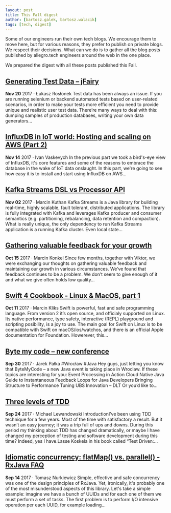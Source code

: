 ```yaml
---
layout: post
title: This Fall digest
author: [bartosz.galek, bartosz.walacik]
tags: [tech, digest]
---
```


Some of our engineers run their own tech blogs.
We encourage them to move here, but for various reasons,
they prefer to publish on private blogs. We respect their decisions.
What can we do is to gather all the blog posts published by allegro.tech
engineers around the web in the one place.

We prepared the digest with all these posts published this Fall.

## [Generating Test Data – jFairy](https://testdetective.com/generating-test-data-jfairy/)
<time class="post-date"><strong>Nov 20</strong> 2017 &middot; Łukasz Rosłonek</time>
Test data has been always an issue.
If you are running selenium or backend automated tests based on user-related scenarios,
in order to make your tests more efficient you need to provide unique and realistic user
test data. There’re many ways to deal with this: dumping samples of production databases, writing your own data generators…

## [InfluxDB in IoT world: Hosting and scaling on AWS (Part 2)](https://www.easyitblog.info/2017/11/14/influxdb-in-iot-world-aws-part-2/)
<time class="post-date"><strong>Nov 14</strong> 2017 &middot; Ivan Vaskevych</time>
In the previous part we took a bird's-eye view of InfluxDB, it's core features and some of the reasons to embrace the database in the wake of IoT data onslaught.
In this part, we're going to see how easy it is to install and start using InfluxDB on AWS…

## [Kafka Streams DSL vs Processor API](http://mkuthan.github.io/blog/2017/11/02/kafka-streams-dsl-vs-processor-api/)
<time class="post-date"><strong>Nov 02</strong> 2017 &middot; Marcin Kuthan</time>
Kafka Streams is a Java library
for building real-time, highly scalable, fault tolerant, distributed applications.
The library is fully integrated with Kafka and leverages
Kafka producer and consumer semantics (e.g: partitioning, rebalancing, data retention and compaction).
What is really unique, the only dependency to run Kafka Streams application is a running Kafka cluster.
Even local state…

## [Gathering valuable feedback for your growth](https://agileandchange.com/gathering-valuable-feedback-for-your-growth-edd510c0f890?source=rss-975f4d88c1de------2)
<time class="post-date"><strong>Oct 15</strong> 2017 &middot; Marcin Konkel</time>
Since few months, together with Viktor, we were exchanging our thoughts on gathering valuable feedback and maintaining our growth in various circumstances. We’ve found that feedback continues to be a problem. We don’t seem to give enough of it and what we give often holds low quality…

## [Swift 4 Cookbook - Linux & MacOS, part 1](http://www.marcinkliks.pl/2017/10/11/swift4-server-foundation-cookbook/)
<time class="post-date"><strong>Oct 11</strong> 2017 &middot; Marcin Kliks</time>
Swift is powerful, fast and safe programming language. From version 2 it’s open source, and officialy supported on Linux. Its native performance, type safety, interactive (REPL) playground and scripting posibility, is a joy to use.
The main goal for Swift on Linux is to be compatible with Swift on macOS/ios/watchos, and there is an official Apple documentation for Foundation. Howerever, this…

## [Byte my code – new conference](https://geekyprimitives.wordpress.com/2017/09/30/byte-me-code-new-conference/)
<time class="post-date"><strong>Sep 30</strong> 2017 &middot; Jarek Pałka</time>
#Wrocław #Java Hey guys, just letting you know that ByteMyCode – a new Java event is taking place in Wroclaw. If these topics are interesting for you: Event Processing in Action Cloud Native Java Guide to Instantaneous Feedback Loops for Java Developers Bringing Structure to Performance Tuning UBS Innovation – DLT Or you’d like to…

## [Three levels of TDD](http://lewandowski.io/2017/02/thre-levels-of-tdd-1/)
<time class="post-date"><strong>Sep 24</strong> 2017 &middot; Michael Lewandowski</time>
IntroductionI’ve been using TDD technique for a few years. Most of the time with satisfactory a result. But it wasn’t an easy journey; it was a trip full of ups and downs. During this period my thinking about TDD has changed dramatically, or maybe I have changed my perception of testing and software development during this time? Indeed, yes I have.Lasse Koskela in his book called “Test Driven:…

## [Idiomatic concurrency: flatMap() vs. parallel() - RxJava FAQ](http://www.nurkiewicz.com/2017/09/idiomatic-concurrency-flatmap-vs.html)
<time class="post-date"><strong>Sep 14</strong> 2017 &middot; Tomasz Nurkiewicz</time>
Simple, effective and safe concurrency was one of the design principles of RxJava. Yet, ironically, it's probably one of the most misunderstood aspects of this library. Let's take a simple example: imagine we have a bunch of UUIDs and for each one of them we must perform a set of tasks. The first problem is to perform I/O intensive operation per each UUID, for example loading…
